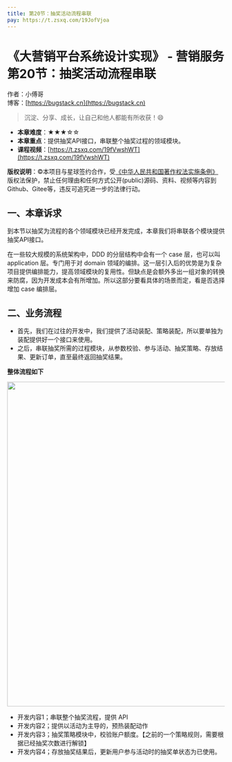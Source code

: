 ```yaml
---
title: 第20节：抽奖活动流程串联
pay: https://t.zsxq.com/19JofVjoa
---
```


# 《大营销平台系统设计实现》 - 营销服务 第20节：抽奖活动流程串联

作者：小傅哥
<br/>博客：[https://bugstack.cn](https://bugstack.cn)

>沉淀、分享、成长，让自己和他人都能有所收获！😄

- **本章难度**：★★★☆☆
- **本章重点**：提供抽奖API接口，串联整个抽奖过程的领域模块。
- **课程视频**：[https://t.zsxq.com/19fVwshWT](https://t.zsxq.com/19fVwshWT)

**版权说明**：©本项目与星球签约合作，受[《中华人民共和国著作权法实施条例》](http://www.gov.cn/zhengce/2020-12/26/content_5573623.htm) 版权法保护，禁止任何理由和任何方式公开(public)源码、资料、视频等内容到Github、Gitee等，违反可追究进一步的法律行动。

## 一、本章诉求

到本节以抽奖为流程的各个领域模块已经开发完成，本章我们将串联各个模块提供抽奖API接口。

在一些较大规模的系统架构中，DDD 的分层结构中会有一个 case 层，也可以叫 application 层。专门用于对 domain 领域的编排。这一层引入后的优势是为复杂项目提供编排能力，提高领域模块的复用性。但缺点是会额外多出一组对象的转换来防腐，因为开发成本会有所增加。所以这部分要看具体的场景而定，看是否选择增加 case 编排层。

## 二、业务流程

- 首先，我们在过往的开发中，我们提供了活动装配、策略装配，所以要单独为装配提供好一个接口来使用。
- 之后，串联抽奖所需的过程模块，从参数校验、参与活动、抽奖策略、存放结果、更新订单，直至最终返回抽奖结果。

**整体流程如下**

<div align="center">
    <img src="https://bugstack.cn/images/article/project/big-market/big-market-27-01.png" width="750px">
</div>

- 开发内容1；串联整个抽奖流程，提供 API
- 开发内容2；提供以活动为主导的，预热装配动作
- 开发内容3；抽奖策略模块中，校验账户额度。【之前的一个策略规则，需要根据已经抽奖次数进行解锁】
- 开发内容4；存放抽奖结果后，更新用户参与活动时的抽奖单状态为已使用。
